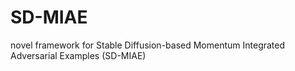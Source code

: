 # SD-MIAE
novel framework for Stable Diffusion-based Momentum Integrated Adversarial Examples (SD-MIAE)
